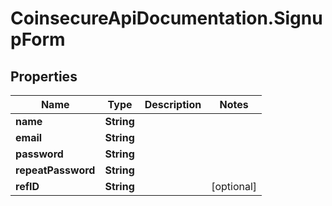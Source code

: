 # CoinsecureApiDocumentation.SignupForm

## Properties
Name | Type | Description | Notes
------------ | ------------- | ------------- | -------------
**name** | **String** |  | 
**email** | **String** |  | 
**password** | **String** |  | 
**repeatPassword** | **String** |  | 
**refID** | **String** |  | [optional] 


